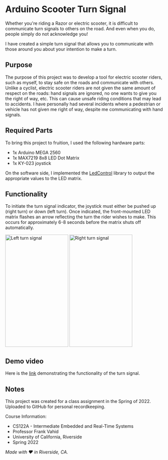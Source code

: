 # Arduino Scooter Turn Signal
Whether you're riding a Razor or electric scooter, it is difficult to communicate turn signals to others on the road. And even when you do, people simply do not acknowledge you!

I have created a simple turn signal that allows you to communicate with those around you about your intention to make a turn.

## Purpose
The purpose of this project was to develop a tool for electric scooter riders, such as myself, to stay safe on the roads and communicate with others. Unlike a cyclist, electric scooter riders are not given the same amount of respect on the roads: hand signals are ignored, no one wants to give you the right of way, etc. This can cause unsafe riding conditions that may lead to accidents. I have personally had several incidents where a pedestrian or vehicle has not given me right of way, despite me communicating with hand signals.

## Required Parts
To bring this project to fruition, I used the following hardware parts:
- 1x Arduino MEGA 2560
- 1x MAX7219 8x8 LED Dot Matrix
- 1x KY-023 joystick

On the software side, I implemented the [LedControl](https://github.com/wayoda/LedControl) library to output the appropriate values to the LED matrix.

## Functionality
To initiate the turn signal indicator, the joystick must either be pushed up (right turn) or down (left turn). Once indicated, the front-mounted LED matrix flashes an arrow reflecting the turn the rider wishes to make. This occurs for approximately 6-8 seconds before the matrix shuts off automatically.

<img src="assets/videos/left-turn.gif" alt="Left turn signal" width="200" height="356">

<img src="assets/videos/right-turn.gif" alt="Right turn signal" width="200" height="356">

## Demo video
Here is the [link](https://youtu.be/qDhFgfHtOVE) demonstrating the functionality of the turn signal.

## Notes
This project was created for a class assignment in the Spring of 2022. Uploaded to GitHub for personal recordkeeping.

Course Information: 
- CS122A - Intermediate Embedded and Real-Time Systems
- Professor Frank Vahid
- University of California, Riverside
- Spring 2022

*Made with :heart: in Riverside, CA.*
